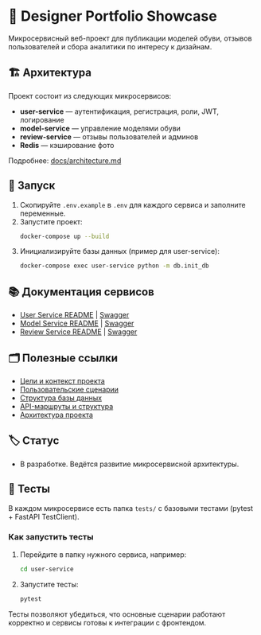 # 👠 Designer Portfolio Showcase

Микросервисный веб-проект для публикации моделей обуви, отзывов пользователей и сбора аналитики по интересу к дизайнам.

## 🏗️ Архитектура

Проект состоит из следующих микросервисов:

- **user-service** — аутентификация, регистрация, роли, JWT, логирование
- **model-service** — управление моделями обуви
- **review-service** — отзывы пользователей и админов
- **Redis** — кэширование фото

Подробнее: [docs/architecture.md](docs/architecture.md)

## 🚀 Запуск

1. Скопируйте `.env.example` в `.env` для каждого сервиса и заполните переменные.
2. Запустите проект:
   ```bash
   docker-compose up --build
   ```
3. Инициализируйте базы данных (пример для user-service):
   ```bash
   docker-compose exec user-service python -m db.init_db
   ```

## 📚 Документация сервисов

- [User Service README](user-service/README.md) | [Swagger](http://localhost:8002/docs)
- [Model Service README](model-service/README.md) | [Swagger](http://localhost:8000/docs)
- [Review Service README](review-service/README.md) | [Swagger](http://localhost:8001/docs)

## 🗂️ Полезные ссылки

- [Цели и контекст проекта](docs/business-goals.md)
- [Пользовательские сценарии](docs/User_Story/user-stories.md)
- [Структура базы данных](docs/database/DB_README.md)
- [API-маршруты и структура](docs/API/API_README.md)
- [Архитектура проекта](docs/architecture.md)

## 🏷️ Статус

- В разработке. Ведётся развитие микросервисной архитектуры.

## 🧪 Тесты

В каждом микросервисе есть папка `tests/` с базовыми тестами (pytest + FastAPI TestClient).

### Как запустить тесты

1. Перейдите в папку нужного сервиса, например:
   ```bash
   cd user-service
   ```
2. Запустите тесты:
   ```bash
   pytest
   ```

Тесты позволяют убедиться, что основные сценарии работают корректно и сервисы готовы к интеграции с фронтендом.
